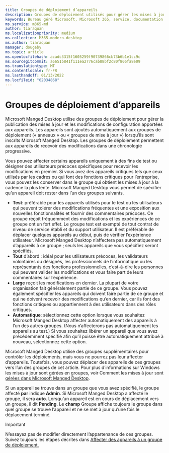 ```yaml
---
title: Groupes de déploiement d’appareils
description: Groupes de déploiement utilisés pour gérer les mises à jour et autres modifications
keywords: Bureau géré Microsoft, Microsoft 365, service, documentation
ms.service: m365-md
author: tiaraquan
ms.localizationpriority: medium
ms.collection: M365-modern-desktop
ms.author: tiaraquan
manager: dougeby
ms.topic: article
ms.openlocfilehash: acadc3315f1605259f90739866cb73b6b1e1cc9c
ms.sourcegitcommit: a6651b841f111ea2776cab88bf2c80f805fa8e09
ms.translationtype: MT
ms.contentlocale: fr-FR
ms.lasthandoff: 01/13/2022
ms.locfileid: "62034868"
---
```

# <a name="device-deployment-groups"></a>Groupes de déploiement d’appareils

Microsoft Manged Desktop utilise des groupes de déploiement pour gérer la publication des mises à jour et les modifications de configuration apportées aux appareils. Les appareils sont ajoutés automatiquement aux groupes de déploiement (« anneaux » ou « groupes de mise à jour ») lorsqu’ils sont inscrits Microsoft Manged Desktop. Les groupes de déploiement permettent aux appareils de recevoir des modifications dans une chronologie progressive.

Vous pouvez affecter certains appareils uniquement à des fins de test ou désigner des utilisateurs précoces spécifiques pour recevoir les modifications en premier. Si vous avez des appareils critiques tels que ceux utilisés par les cadres ou qui font des fonctions critiques pour l’entreprise, vous pouvez les conserver dans le groupe qui obtient les mises à jour à la cadence la plus lente. Microsoft Manged Desktop vous permet de spécifier qu’un appareil doit rester dans l’un des groupes suivants.

- **Test**: préférable pour les appareils utilisés pour le test ou les utilisateurs qui peuvent tolérer des modifications fréquentes et une exposition aux nouvelles fonctionnalités et fournir des commentaires précoces. Ce groupe reçoit fréquemment des modifications et les expériences de ce groupe ont un fort effet. Le groupe test est exempté de tout contrat de niveau de service établi et du support utilisateur. Il est préférable de déplacer quelques appareils au début, puis de vérifier l’expérience utilisateur. Microsoft Manged Desktop n’affectera pas automatiquement d’appareils à ce groupe ; seuls les appareils que vous spécifiez seront spécifiés.
- **Tout** d’abord : idéal pour les utilisateurs précoces, les validateurs volontaires ou désignés, les professionnels de l’informatique ou les représentants des fonctions professionnelles, c’est-à-dire les personnes qui peuvent valider les modifications et vous faire part de leurs commentaires sur l’expérience.
- **Large** reçoit les modifications en dernier. La plupart de votre organisation fait généralement partie de ce groupe. Vous pouvez également spécifier les appareils qui doivent faire partie de ce groupe et qui ne doivent recevoir des modifications qu’en dernier, car ils font des fonctions critiques ou appartiennent à des utilisateurs dans des rôles critiques. 
- **Automatique**: sélectionnez cette option lorsque vous souhaitez Microsoft Manged Desktop affecter automatiquement des appareils à l’un des autres groupes. (Nous n’affecterons pas automatiquement les appareils au test.) Si vous souhaitez libérer un appareil que vous avez précédemment spécifié afin qu’il puisse être automatiquement attribué à nouveau, sélectionnez cette option. 

Microsoft Manged Desktop utilise des groupes supplémentaires pour contrôler les déploiements, mais vous ne pourrez pas leur affecter d’appareils. Toutefois, vous pouvez déplacer des appareils de ces groupes vers l’un des groupes de cet article. Pour plus d’informations sur Windows les mises à jour sont gérées en groupes, voir Comment les mises à jour sont [gérées dans Microsoft Manged Desktop](updates.md).

Si un appareil se trouve dans un groupe que vous avez spécifié, le groupe affecté **par** indique **Admin**. Si Microsoft Manged Desktop a affecté le groupe, il sera **auto**. Lorsqu’un appareil est en cours de déplacement vers un groupe, il dit **Pending**. Le **champ** Groupe affiche toujours le groupe dans quel groupe se trouve l’appareil et ne se met à jour qu’une fois le déplacement terminé.

> [!IMPORTANT]
> N’essayez pas de modifier directement l’appartenance de ces groupes. Suivez toujours les étapes décrites dans [Affecter des appareils à un groupe de déploiement.](../working-with-managed-desktop/assign-deployment-group.md)
